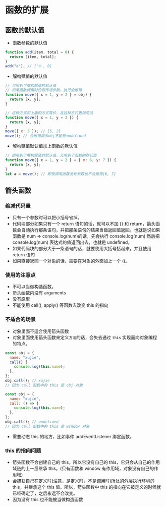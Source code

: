 # 函数的扩展

## 函数的默认值

- 函数参数的默认值

```javascript
function add(item, total = 0) {
  return [item, total];
}
add("a"); // ['a', 0]
```

- 解构赋值的默认值

```js
// 只用到了解构赋值的默认值
// 如果函数调用时没有传递参数，执行会报错
function move({ x = 1, y = 2 } = obj) {
  return [x, y];
}

// 这种方式和上面的方式等价，且这种方式更加简洁
function move({ x = 1, y = 2 }) {
  return [x, y];
}
move({ x: 5 }); // [5, 2]
move(); // 会报错提示obj不能是undefined
```

- 解构赋值默认值加上函数的默认值

```js
// 即用到了解构赋值的默认值，又用到了函数的默认值
function move({ x = 1, y = 2 } = { x: 6, y: 7 }) {
  return [x, y];
}
let a = move(); // 即使调用函数没有参数也不会报错[6, 7]
```

## 箭头函数

### 缩减代码量

- 只有一个参数时可以把小括号省掉。
- 代码块部分如果只有一个 return 语句的话，就可以不加 {} 和 return，箭头函数会自动执行那条语句，并把那条语句的结果当做返回值返回。也就是说如果函数是 num => console.log(num)的话，先会执行 console.log(num) 然后把 console.log(num) 表达式的值返回出去，也就是 undefined。
- 如果代码块的部分大于一条语句的话，就要使用大括号括起来，并且使用 return 语句
- 如果直接返回一个对象的话，需要在对象的外面加上一个 ()。

### 使用的注意点

- 不可以当做构造函数。
- 箭头函数内没有 arguments
- 没有原型
- 不能使用 call(), apply() 等函数去改变 this 的指向

### 不适合的场景

- 对象里面不适合使用箭头函数
- 对象里面使用箭头函数来定义`方法`的话，会失去通过 `this` 实现面向对象编程的特点。

```js
const obj = {
  name: "xujie",
  call() {
    console.log(this.name);
  },
};
obj.call(); // xujie
// 因为 call 函数中的 this 是 obj 对象

const obj = {
  name: "xujie",
  call: () => {
    console.log(this.name);
  },
};
obj.call(); // undefined
// 因为 call 函数中的 this 是 window 对象
```

- 需要动态 this 的地方，比如事件 addEventListener 绑定函数。

### this 的指向问题

- 箭头函数不会创建自己的 this，所以它没有自己的 this，它只会从自己的作用域链的上一层继承 this。(只有函数和 window 有作用域，对象没有自己的作用域)
- 会捕获自己在定义时(注意，是定义时，不是调用时)所处的外层执行环境的 this，并继承这个 this 值。所以，箭头函数中 this 的指向在它被定义的时候就已经确定了，之后永远不会改变。
- 因为没有 this 也不能被当做构造函数
